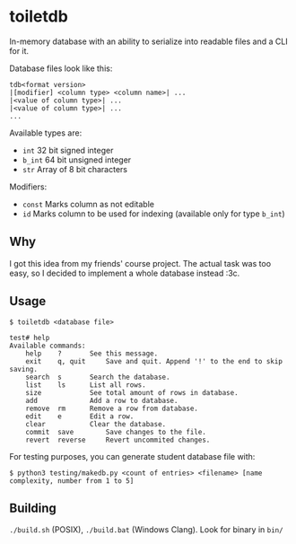 # toiletdb
In-memory database with an ability to serialize into readable files and a CLI for it.

Database files look like this:
```
tdb<format version>
|[modifier] <column type> <column name>| ...
|<value of column type>| ...
|<value of column type>| ...
...
```

Available types are:

- `int`   32 bit signed integer
- `b_int` 64 bit unsigned integer
- `str`   Array of 8 bit characters

Modifiers:

- `const` Marks column as not editable
- `id`    Marks column to be used for indexing (available only for type `b_int`)

## Why

I got this idea from my friends' course project.
The actual task was too easy, so I decided to implement a whole database instead :3c.

## Usage

```console
$ toiletdb <database file>
```

```console
test# help
Available commands:
	help  	?		See this message.
	exit  	q, quit		Save and quit. Append '!' to the end to skip saving.
	search	s		Search the database.
	list  	ls		List all rows.
	size  			See total amount of rows in database.
	add   			Add a row to database.
	remove	rm		Remove a row from database.
	edit  	e		Edit a row.
	clear 			Clear the database.
	commit	save		Save changes to the file.
	revert	reverse		Revert uncommited changes.
```

For testing purposes, you can generate student database file with:
```console
$ python3 testing/makedb.py <count of entries> <filename> [name complexity, number from 1 to 5]
```

## Building

`./build.sh` (POSIX), `./build.bat` (Windows Clang). Look for binary in `bin/`
